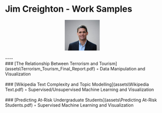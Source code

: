 # Jim Creighton - Work Samples
<p align="center">
  <img src="assets\Jim%20Creighton.jpg" height="100px"/>
</p>
----
<br />
### [The Relationship Between Terrorism and Tourism](assets\Terrorism_Tourism_Final_Report.pdf)  
◦ Data Manipulation and Visualization  
<br />
<br />
### [Wikipedia Text Complexity and Topic Modelling](assets\Wikipedia Text.pdf)  
◦ Supervised/Unsupervised Machine Learning and Visualization  
<br />
<br />
### [Predicting At-Risk Undergraduate Students](assets\Predicting At-Risk Students.pdf)  
◦ Supervised Machine Learning and Visualization  

